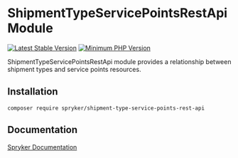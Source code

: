 # ShipmentTypeServicePointsRestApi Module
[![Latest Stable Version](https://poser.pugx.org/spryker/shipment-type-service-points-rest-api/v/stable.svg)](https://packagist.org/packages/spryker/shipment-type-service-points-rest-api)
[![Minimum PHP Version](https://img.shields.io/badge/php-%3E%3D%208.3-8892BF.svg)](https://php.net/)

ShipmentTypeServicePointsRestApi module provides a relationship between shipment types and service points resources.

## Installation

```
composer require spryker/shipment-type-service-points-rest-api
```

## Documentation

[Spryker Documentation](https://docs.spryker.com)
